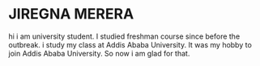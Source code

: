 # JIREGNA MERERA
hi 
i am university student. I studied freshman course since before the outbreak.
i study my class at Addis Ababa University. It was my hobby to join Addis Ababa University. So now i am glad for that.

